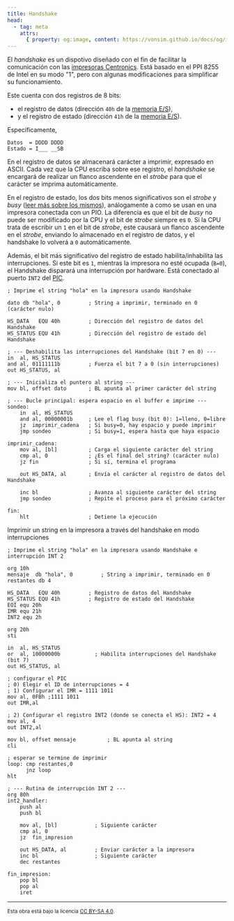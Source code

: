 ```yaml
---
title: Handshake
head:
  - tag: meta
    attrs:
      { property: og:image, content: https://vonsim.github.io/docs/og/io/modules/handshake.png }
---
```


El _handshake_ es un dispotivo diseñado con el fin de facilitar la comunicación con las [impresoras Centronics](/VonSim8/docs/io/devices/printer/). Está basado en el PPI 8255 de Intel en su modo "1", pero con algunas modificaciones para simplificar su funcionamiento.

Este cuenta con dos registros de 8 bits:

- el registro de datos (dirección `40h` de la [memoria E/S](/VonSim8/docs/io/modules/)),
- y el registro de estado (dirección `41h` de la [memoria E/S](/VonSim8/docs/io/modules/)).

Específicamente,

```
Datos  = DDDD DDDD
Estado = I___ __SB
```

En el registro de datos se almacenará carácter a imprimir, expresado en ASCII. Cada vez que la CPU escriba sobre ese registro, el _handshake_ se encargará de realizar un flanco ascendente en el _strobe_ para que el carácter se imprima automáticamente.

En el registro de estado, los dos bits menos significativos son el _strobe_ y _busy_ ([leer más sobre los mismos](/VonSim8/docs/io/devices/printer/)), análogamente a como se usan en una impresora conectada con un PIO. La diferencia es que el bit de _busy_ no puede ser modificado por la CPU y el bit de _strobe_ siempre es `0`. Si la CPU trata de escribir un `1` en el bit de _strobe_, este causará un flanco ascendente en el _strobe_, enviando lo almacenado en el registro de datos, y el handshake lo volverá a `0` automáticamente.

Además, el bit más significativo del registro de estado habilita/inhabilita las interrupciones. Si este bit es `1`, mientras la impresora no esté ocupada (`B=0`), el Handshake disparará una interrupción por hardware. Está conectado al puerto `INT2` del [PIC](/VonSim8/docs/io/modules/pic/).


```vonsim
; Imprime el string "hola" en la impresora usando Handshake

dato db "hola", 0         ; String a imprimir, terminado en 0 (carácter nulo)

HS_DATA   EQU 40h         ; Dirección del registro de datos del Handshake
HS_STATUS EQU 41h         ; Dirección del registro de estado del Handshake

; --- Deshabilita las interrupciones del Handshake (bit 7 en 0) ---
in  al, HS_STATUS
and al, 01111111b         ; Fuerza el bit 7 a 0 (sin interrupciones)
out HS_STATUS, al

; --- Inicializa el puntero al string ---
mov bl, offset dato       ; BL apunta al primer carácter del string

; --- Bucle principal: espera espacio en el buffer e imprime ---
sondeo:
    in  al, HS_STATUS
    and al, 00000001b     ; Lee el flag busy (bit 0): 1=lleno, 0=libre
    jz  imprimir_cadena   ; Si busy=0, hay espacio y puede imprimir
    jmp sondeo            ; Si busy=1, espera hasta que haya espacio

imprimir_cadena:
    mov al, [bl]          ; Carga el siguiente carácter del string
    cmp al, 0             ; ¿Es el final del string? (carácter nulo)
    jz fin                ; Si sí, termina el programa

    out HS_DATA, al       ; Envía el carácter al registro de datos del Handshake

    inc bl                ; Avanza al siguiente carácter del string
    jmp sondeo            ; Repite el proceso para el próximo carácter

fin:
    hlt                   ; Detiene la ejecución
```

Imprimir un string en la impresora a través del handshake en modo interrupciones

```vonsim
; Imprime el string "hola" en la impresora usando Handshake e interrupción INT 2

org 10h
mensaje  db "hola", 0         ; String a imprimir, terminado en 0
restantes db 4

HS_DATA   EQU 40h         ; Registro de datos del Handshake
HS_STATUS EQU 41h         ; Registro de estado del Handshake
EOI equ 20h
IMR equ 21h
INT2 equ 2h

org 20h
sti

in  al, HS_STATUS
or  al, 10000000b           ; Habilita interrupciones del Handshake (bit 7)
out HS_STATUS, al

; configurar el PIC
; 0) Elegir el ID de interrupciones = 4
; 1) Configurar el IMR = 1111 1011
mov al, 0FBh ;1111 1011
out IMR,al

; 2) Configurar el registro INT2 (donde se conecta el HS): INT2 = 4
mov al, 4 
out INT2,al

mov bl, offset mensaje          ; BL apunta al string
cli

; esperar se termine de imprimir
loop: cmp restantes,0
	  jnz loop
hlt

; --- Rutina de interrupción INT 2 ---
org 80h
int2_handler:
    push al
    push bl

    mov al, [bl]            ; Siguiente carácter
    cmp al, 0
    jz  fin_impresion

    out HS_DATA, al         ; Enviar carácter a la impresora
    inc bl                  ; Siguiente carácter
    dec restantes

fin_impresion:
    pop bl
    pop al
    iret
```
---

<small>Esta obra está bajo la licencia <a target="_blank" rel="license noopener noreferrer" href="http://creativecommons.org/licenses/by-sa/4.0/">CC BY-SA 4.0</a>.</small>
